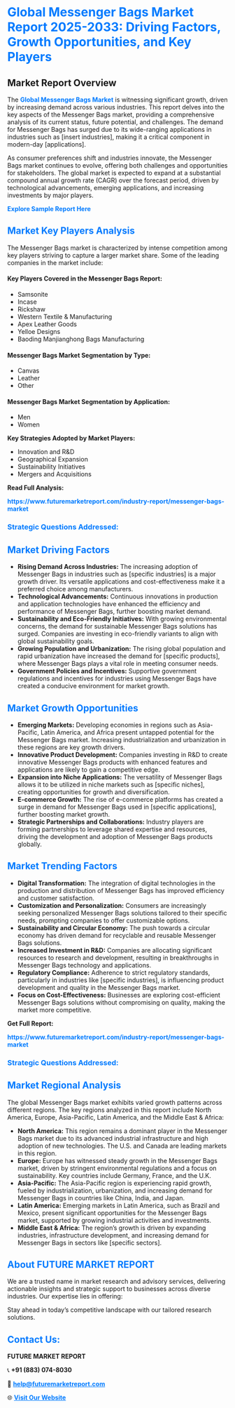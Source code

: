 <h1 style="color: #007BFF;">Global Messenger Bags Market Report 2025-2033: Driving Factors, Growth Opportunities, and Key Players</h1>

<section id="overview">
<h2>Market Report Overview</h2>
<p>The <a href="https://www.futuremarketreport.com/industry-report/messenger-bags-market" style="color: #007BFF; text-decoration: none;"><strong>Global Messenger Bags Market</strong></a> is witnessing significant growth, driven by increasing demand across various industries. This report delves into the key aspects of the Messenger Bags market, providing a comprehensive analysis of its current status, future potential, and challenges. The demand for Messenger Bags has surged due to its wide-ranging applications in industries such as [insert industries], making it a critical component in modern-day [applications].</p>
<p>As consumer preferences shift and industries innovate, the Messenger Bags market continues to evolve, offering both challenges and opportunities for stakeholders. The global market is expected to expand at a substantial compound annual growth rate (CAGR) over the forecast period, driven by technological advancements, emerging applications, and increasing investments by major players.</p>
</section>

<section id="overview">
<p><a href="https://www.futuremarketreport.com/request-sample/reportId=61780" style="color: #007BFF; text-decoration: none;"><strong>Explore Sample Report Here</strong></a></p>
</section>

<section id="key-players">
<h2 style="color: #007BFF;">Market Key Players Analysis</h2>
<p>The Messenger Bags market is characterized by intense competition among key players striving to capture a larger market share. Some of the leading companies in the market include:</p>
<h4>Key Players Covered in the Messenger Bags Report:</h4>
<ul><li>Samsonite</li><li>Incase</li><li>Rickshaw</li><li>Western Textile &amp; Manufacturing</li><li>Apex Leather Goods</li><li>Yelloe Designs</li><li>Baoding Manjianghong Bags Manufacturing</li></ul>
<h4>Messenger Bags Market Segmentation by Type:</h4>
<ul><li>Canvas</li><li>Leather</li><li>Other</li></ul>

<h4>Messenger Bags Market Segmentation by Application:</h4>
<ul><li>Men</li><li>Women</li></ul>
<p><strong>Key Strategies Adopted by Market Players:</strong></p>
<ul>
<li>Innovation and R&D</li>
<li>Geographical Expansion</li>
<li>Sustainability Initiatives</li>
<li>Mergers and Acquisitions</li>
</ul>
</section>

<section>
<p><strong>Read Full Analysis: </strong></p><a href="https://www.futuremarketreport.com/industry-report/messenger-bags-market" style="color: #007BFF; text-decoration: none;"><strong>https://www.futuremarketreport.com/industry-report/messenger-bags-market</strong></a>
<h3 style="color: #007BFF;">Strategic Questions Addressed:</h3>
</section>

<section id="driving-factors">
<h2 style="color: #007BFF;">Market Driving Factors</h2>
<ul>
<li><strong>Rising Demand Across Industries:</strong> The increasing adoption of Messenger Bags in industries such as [specific industries] is a major growth driver. Its versatile applications and cost-effectiveness make it a preferred choice among manufacturers.</li>
<li><strong>Technological Advancements:</strong> Continuous innovations in production and application technologies have enhanced the efficiency and performance of Messenger Bags, further boosting market demand.</li>
<li><strong>Sustainability and Eco-Friendly Initiatives:</strong> With growing environmental concerns, the demand for sustainable Messenger Bags solutions has surged. Companies are investing in eco-friendly variants to align with global sustainability goals.</li>
<li><strong>Growing Population and Urbanization:</strong> The rising global population and rapid urbanization have increased the demand for [specific products], where Messenger Bags plays a vital role in meeting consumer needs.</li>
<li><strong>Government Policies and Incentives:</strong> Supportive government regulations and incentives for industries using Messenger Bags have created a conducive environment for market growth.</li>
</ul>
</section>

<section id="growth-opportunities">
<h2 style="color: #007BFF;">Market Growth Opportunities</h2>
<ul>
<li><strong>Emerging Markets:</strong> Developing economies in regions such as Asia-Pacific, Latin America, and Africa present untapped potential for the Messenger Bags market. Increasing industrialization and urbanization in these regions are key growth drivers.</li>
<li><strong>Innovative Product Development:</strong> Companies investing in R&D to create innovative Messenger Bags products with enhanced features and applications are likely to gain a competitive edge.</li>
<li><strong>Expansion into Niche Applications:</strong> The versatility of Messenger Bags allows it to be utilized in niche markets such as [specific niches], creating opportunities for growth and diversification.</li>
<li><strong>E-commerce Growth:</strong> The rise of e-commerce platforms has created a surge in demand for Messenger Bags used in [specific applications], further boosting market growth.</li>
<li><strong>Strategic Partnerships and Collaborations:</strong> Industry players are forming partnerships to leverage shared expertise and resources, driving the development and adoption of Messenger Bags products globally.</li>
</ul>
</section>

<section id="trending-factors">
<h2 style="color: #007BFF;">Market Trending Factors</h2>
<ul>
<li><strong>Digital Transformation:</strong> The integration of digital technologies in the production and distribution of Messenger Bags has improved efficiency and customer satisfaction.</li>
<li><strong>Customization and Personalization:</strong> Consumers are increasingly seeking personalized Messenger Bags solutions tailored to their specific needs, prompting companies to offer customizable options.</li>
<li><strong>Sustainability and Circular Economy:</strong> The push towards a circular economy has driven demand for recyclable and reusable Messenger Bags solutions.</li>
<li><strong>Increased Investment in R&D:</strong> Companies are allocating significant resources to research and development, resulting in breakthroughs in Messenger Bags technology and applications.</li>
<li><strong>Regulatory Compliance:</strong> Adherence to strict regulatory standards, particularly in industries like [specific industries], is influencing product development and quality in the Messenger Bags market.</li>
<li><strong>Focus on Cost-Effectiveness:</strong> Businesses are exploring cost-efficient Messenger Bags solutions without compromising on quality, making the market more competitive.</li>
</ul>
</section>

<section>
<p><strong>Get Full Report: </strong></p><a href="https://www.futuremarketreport.com/industry-report/messenger-bags-market" style="color: #007BFF; text-decoration: none;"><strong>https://www.futuremarketreport.com/industry-report/messenger-bags-market</strong></a>
<h3 style="color: #007BFF;">Strategic Questions Addressed:</h3>
</section>


<section id="regional-analysis">
<h2 style="color: #007BFF;">Market Regional Analysis</h2>
<p>The global Messenger Bags market exhibits varied growth patterns across different regions. The key regions analyzed in this report include North America, Europe, Asia-Pacific, Latin America, and the Middle East & Africa:</p>
<ul>
<li><strong>North America:</strong> This region remains a dominant player in the Messenger Bags market due to its advanced industrial infrastructure and high adoption of new technologies. The U.S. and Canada are leading markets in this region.</li>
<li><strong>Europe:</strong> Europe has witnessed steady growth in the Messenger Bags market, driven by stringent environmental regulations and a focus on sustainability. Key countries include Germany, France, and the U.K.</li>
<li><strong>Asia-Pacific:</strong> The Asia-Pacific region is experiencing rapid growth, fueled by industrialization, urbanization, and increasing demand for Messenger Bags in countries like China, India, and Japan.</li>
<li><strong>Latin America:</strong> Emerging markets in Latin America, such as Brazil and Mexico, present significant opportunities for the Messenger Bags market, supported by growing industrial activities and investments.</li>
<li><strong>Middle East & Africa:</strong> The region’s growth is driven by expanding industries, infrastructure development, and increasing demand for Messenger Bags in sectors like [specific sectors].</li>
</ul>
</section>

<footer>
<h2 style="color: #007BFF;">About FUTURE MARKET REPORT</h2>
<p>We are a trusted name in market research and advisory services, delivering actionable insights and strategic support to businesses across diverse industries. Our expertise lies in offering:</p>

<p>Stay ahead in today’s competitive landscape with our tailored research solutions.</p>

<h2 style="color: #007BFF;">Contact Us:</h2>
<p><strong>FUTURE MARKET REPORT</strong></p>
<p>📞 <strong>+91 (883) 074-8030</strong></p>
<p>📧 <strong><a href="mailto:help@futuremarketreport.com" style="color: #007BFF;">help@futuremarketreport.com</a></strong></p>
<p>🌐 <strong><a href="https://www.futuremarketreport.com/" style="color: #007BFF;">Visit Our Website</a></strong></p>
</footer>